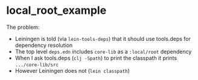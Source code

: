 # local_root_example

The problem:

- Leiningen is told (via `lein-tools-deps`) that it should use tools.deps for dependency resolution
- The top level `deps.edn` includes `core-lib` as a `:local/root` dependency
- When I ask tools.deps (`clj -Spath`) to print the classpath it prints `.../core-lib/src`
- However Leiningen does not (`lein classpath`)